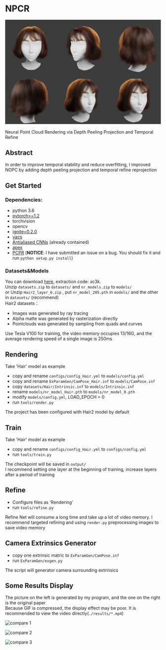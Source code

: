 # NPCR

![img](./results/img.png)

Neural Point Cloud Rendering via Depth Peeling Projection and Temporal Refine

## Abstract
In order to improve temporal stability and reduce overfitting, I improved NOPC by adding depth peeling projection and temporal refine reprojection

## Get Started
### Dependencies:
- python 3.6
- [pytorch>=1.2](https://pytorch.org/)
- torchvision
- opencv
- [ignite=0.2.0](https://github.com/pytorch/ignite)
- [yacs](https://github.com/rbgirshick/yacs)
- [Antialiased CNNs](https://github.com/adobe/antialiased-cnns) (already contained)
- [apex](https://github.com/NVIDIA/apex)
- [PCPR](https://github.com/wuminye/PCPR) (**NOTICE**: I have submitted an issue on a bug. You should fix it and run `python setup.py install`)

### Datasets&Models
You can download [here](https://pan.baidu.com/s/13OSRdVeFRDoPoTUW9bgCKA), extraction code: xc3k. \
Unzip `datasets.zip` to `datasets/` and `nr_models.zip` to `models/`\
or Unzip `Hair2_layer_6.zip` , put `nr_model_205.pth` in `models/` and the other in `datasets/` (recommend)\
Hair2 datasets：
- Images was generated by ray tracing
- Alpha matte was generated by rasterization directly
- Pointclouds was generated by sampling from quads and curves

Use Tesla V100 for training, the video memory occupies 13/16G, and the average rendering speed of a single image is 250ms 

## Rendering
Take 'Hair' model as example
- copy and rename `configs/config_Hair.yml` to `models/config.yml`
- copy and rename `ExParamGen/CamPose_Hair.inf` to `models/CamPose.inf`
- copy `datasets/Hair/Intrinsic.inf` to `models/Intrinsic.inf`
- rename `models/nr_model_Hair.pth` to `models/nr_model_0.pth`
- modify `models/config.yml`, LOAD_EPOCH = 0
- run `tools/render.py`

The project has been configured with Hair2 model by default 

## Train
Take 'Hair' model as example
- copy and rename `configs/config_Hair.yml` to `configs/config.yml`
- run `tools/train.py`

The checkpoint will be saved in `output/` \
I recommend setting one layer at the beginning of training, increase layers after a period of training 

## Refine
- Configure files as 'Rendering'  
- run `tools/refine.py`

Refine Net will consume a long time and take up a lot of video memory. I recommend targeted refining and using `render.py` preprocessing images to save video memory

## Camera Extrinsics Generator
- copy one extrinsic matric to `ExParamGen/CamPose.inf` 
- run `ExParamGen/exgen.py`

The script will generator camera surrounding extrinsics

## Some Results Display
The picture on the left is generated by my program, and the one on the right is the original paper\
Because GIF is compressed, the display effect may be poor. It is recommended to view the video directly(`./results/*.mp4`)

![compare 1](./results/hair_rot_compare.gif)

![compare 2](./results/wolf_rot_compare.gif)

![compare 3](./results/hair_rot_compare2.gif)
